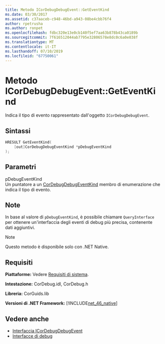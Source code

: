 ```yaml
---
title: Metodo ICorDebugDebugEvent::GetEventKind
ms.date: 03/30/2017
ms.assetid: c37aaceb-c948-46bd-a943-08be4cbb76f4
author: rpetrusha
ms.author: ronpet
ms.openlocfilehash: fdbc320e13e0cb140f5ef7aa63b878b43ca0189b
ms.sourcegitcommit: 7f616512044ab7795e32806578e8dc0c6a0e038f
ms.translationtype: MT
ms.contentlocale: it-IT
ms.lasthandoff: 07/10/2019
ms.locfileid: "67750061"
---
```

# <a name="icordebugdebugeventgeteventkind-method"></a>Metodo ICorDebugDebugEvent::GetEventKind
Indica il tipo di evento rappresentato dall'oggetto `ICorDebugDebugEvent`.  
  
## <a name="syntax"></a>Sintassi  
  
```cpp  
HRESULT GetEventKind(  
    [out]CorDebugDebugEventKind *pDebugEventKind  
);  
```  
  
## <a name="parameters"></a>Parametri  
 pDebugEventKind  
 Un puntatore a un [CorDebugDebugEventKind](../../../../docs/framework/unmanaged-api/debugging/cordebugdebugeventkind-enumeration.md) membro di enumerazione che indica il tipo di evento.  
  
## <a name="remarks"></a>Note  
 In base al valore di `pDebugEventKind`, è possibile chiamare `QueryInterface` per ottenere un'interfaccia degli eventi di debug più precisa, contenente dati aggiuntivi.  
  
> [!NOTE]
>  Questo metodo è disponibile solo con .NET Native.  
  
## <a name="requirements"></a>Requisiti  
 **Piattaforme:** Vedere [Requisiti di sistema](../../../../docs/framework/get-started/system-requirements.md).  
  
 **Intestazione:** CorDebug.idl, CorDebug.h  
  
 **Libreria:** CorGuids.lib  
  
 **Versioni di .NET Framework:** [!INCLUDE[net_46_native](../../../../includes/net-46-native-md.md)]  
  
## <a name="see-also"></a>Vedere anche

- [Interfaccia ICorDebugDebugEvent](../../../../docs/framework/unmanaged-api/debugging/icordebugdebugevent-interface.md)
- [Interfacce di debug](../../../../docs/framework/unmanaged-api/debugging/debugging-interfaces.md)
